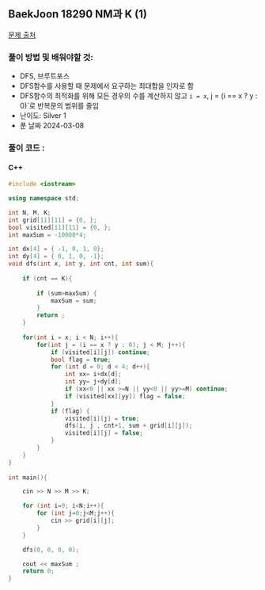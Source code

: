 ## BaekJoon 18290 NM과 K (1)

[문제 출처](https://www.acmicpc.net/problem/18290)  

### 풀이 방법 및 배워야할 것: 

   * DFS, 브루트포스
   * DFS함수를 사용할 때 문제에서 요구하는 최대합을 인자로 함
   * DFS함수의 최적화를 위해 모든 경우의 수를 계산하지 않고 `i = x`, j = (i == x ? y : 0)`로 반복문의 범위를 줄임
   * 난이도: Silver 1
   * 푼 날짜 2024-03-08
     
### 풀이 코드 :

#### C++
```cpp
#include <iostream>

using namespace std;

int N, M, K;
int grid[11][11] = {0, };
bool visited[11][11] = {0, };
int maxSum = -10000*4;

int dx[4] = { -1, 0, 1, 0};
int dy[4] = { 0, 1, 0, -1};
void dfs(int x, int y, int cnt, int sum){
    
    if (cnt == K){
        
        if (sum>maxSum) {
            maxSum = sum;
        }
        return ;
    }
    
    for(int i = x; i < N; i++){
        for(int j = (i == x ? y : 0); j < M; j++){
            if (visited[i][j]) continue;
            bool flag = true;
            for (int d = 0; d < 4; d++){
                int xx= i+dx[d];
                int yy= j+dy[d];
                if (xx<0 || xx >=N || yy<0 || yy>=M) continue;
                if (visited[xx][yy]) flag = false;
            }
            if (flag) {
                visited[i][j] = true;
                dfs(i, j , cnt+1, sum + grid[i][j]);
                visited[i][j] = false;
            }    
        }
    }
}
		
int main(){

    cin >> N >> M >> K;

    for (int i=0; i<N;i++){
        for (int j=0;j<M;j++){
            cin >> grid[i][j];
        }
    }

    dfs(0, 0, 0, 0);

    cout << maxSum ;
    return 0;
}
```